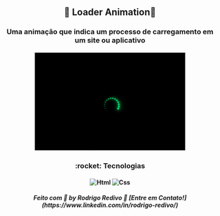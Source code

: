 ###### <h2 align="center">🚀 Loader Animation🚀</h2>

<h3 align="center">Uma animação que indica um processo de carregamento em um site ou aplicativo</h3>

<h4 align="center">
    <img alt="loader-Animation" title="Loader Animation" src="https://raw.githubusercontent.com/RodrigoRedivo/loader-Animation/master/assets/loader-animation.gif" width="350px" />
</h4>

<h3 align="center"> 
	:rocket: Tecnologias 
</h3>

<h4 align="center">
  <img alt="Html" title="Html" src="https://cdn.pixabay.com/photo/2017/08/05/11/16/logo-2582748_960_720.png" width="80px" />
  <img alt="Css" title="Css" src="https://cdn.pixabay.com/photo/2017/08/05/11/16/logo-2582747_960_720.png" width="80px" />
</h4>

<h5 align="center"> 
Feito com 💜 by Rodrigo Redivo 🤝 [Entre em Contato!](https://www.linkedin.com/in/rodrigo-redivo/)
</h5>

